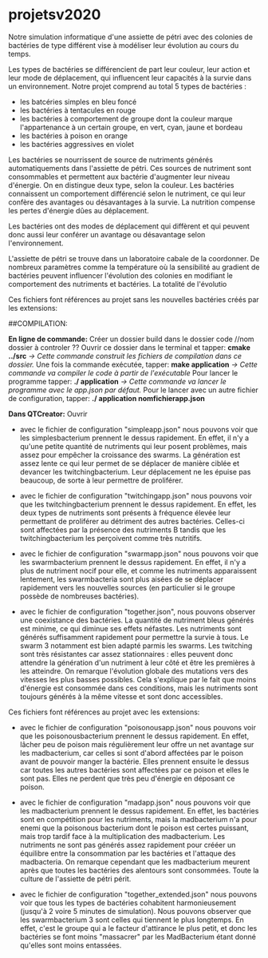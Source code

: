 # projetsv2020

Notre simulation informatique d'une assiette de pétri avec des colonies 
de bactéries de type différent vise à modéliser leur évolution au cours 
du temps.

Les types de bactéries se différencient de part leur couleur, leur 
action et leur mode de déplacement, qui influencent leur capacités à la 
survie dans un environnement. Notre projet comprend au total 5 types de 
bactéries :
 - les batcéries simples en bleu foncé
 - les bactéries à tentacules en rouge
 - les bactéries à comportement de groupe dont la couleur marque 
 l'appartenance à un certain groupe, en vert, cyan, jaune et bordeau
 - les bactéries à poison en orange
 - les bactéries aggressives en violet

Les bactéries se nourrissent de source de nutriments générés 
automatiquements dans l'assiette de pétri. Ces sources de nutriment sont 
consommables et permettent aux bactérie d'augmenter leur niveau 
d'énergie. On en distingue deux type, selon la couleur. Les bactéries 
connaissent un comportement différencié selon le nutriment, ce qui leur 
confère des avantages ou désavantages à la survie. La nutrition compense 
les pertes d'énergie dûes au déplacement.

Les bactéries ont des modes de déplacement qui diffèrent et qui peuvent 
donc aussi leur conférer un avantage ou désavantage selon 
l'environnement. 

L'assiette de pétri se trouve dans un laboratoire cabale de la 
coordonner. De nombreux paramètres comme la température où la 
sensibilité au gradient de bactéries peuvent influencer l'évolution des 
colonies en modifiant le comportement des nutriments et bactéries. La 
totalité de l'évolutio

 




Ces fichiers font références au projet sans les nouvelles bactéries
créés par les extensions:

##COMPILATION:

**En ligne de commande:**
Créer un dossier build dans le dossier code //nom dossier à controler ??
Ouvrir ce dossier dans le terminal et tapper: **cmake ../src**
*-> Cette commande construit les fichiers de compilation dans ce dossier.*
Une fois la commande exécutée, tapper: **make application**
*-> Cette commande va compiler le code à partir de l'exécutable*
Pour lancer le programme tapper: **./ application**
*-> Cette commande va lancer le programme avec le app.json par défaut.*
Pour le lancer avec un autre fichier de configuration, tapper: 
**./ application nomfichierapp.json** 

**Dans QTCreator:**
Ouvrir 


 - avec le fichier de configuration "simpleapp.json" nous pouvons voir 
que les simplesbacterium prennent le dessus rapidement. En effet, il n'y
a qu'une petite quantité de nutriments qui leur posent problèmes, mais 
assez pour empêcher la croissance des swarms. La génération est 
assez lente ce qui leur permet de se déplacer de manière ciblée et 
devancer les twitchingbacterium. Leur déplacement ne les épuise pas 
beaucoup, de sorte à leur permettre de proliférer.

 - avec le fichier de configuration "twitchingapp.json" nous pouvons 
voir que les twitchingbacterium prennent le dessus rapidement. En effet,
les deux types de nutriments sont présents à fréquence élevée leur 
permettant de proliférer au détriment des autres bactéries. Celles-ci 
sont affectées par la présence des nutriments B tandis que les 
twitchingbacterium les perçoivent comme très nutritifs.

 - avec le fichier de configuration "swarmapp.json" nous pouvons voir que 
les swarmbacterium prennent le dessus rapidement. En effet, il n'y a 
plus de nutriment nocif pour elle, et comme les nutriments apparaissent
lentement, les swarmbacteria sont plus aisées de se déplacer rapidement 
vers les nouvelles sources (en particulier si le groupe possède de 
nombreuses bactéries).

 - avec le fichier de configuration "together.json", nous pouvons 
observer une coexistance des bactéries. La quantité de nutriment bleus
générés est minime, ce qui diminue ses effets néfastes. Les nutriments 
sont générés suffisamment rapidement pour permettre la survie à tous. 
Le swarm 3 notamment est bien adapté parmis les swarms. Les twitching 
sont très résistantes car assez stationnaires : elles peuvent donc
attendre la génération d'un nutriment à leur côté et être les premières
à les atteindre. On remarque l'évolution globale des mutations vers des 
vitesses les plus basses possibles. Cela s'explique par le fait que 
moins d'énergie est consommée dans ces conditions, mais les nutriments 
sont toujours générés à la même vitesse et sont donc accessibles.

Ces fichiers font références au projet avec les extensions:

 - avec le fichier de configuration "poisonousapp.json" nous pouvons 
voir que les poisonousbacterium prennent le dessus rapidement. En effet,
lâcher peu de poison mais régulièrement leur offre un net avantage sur 
les madbacterium, car celles si sont d'abord affectées par le poison
avant de pouvoir manger la bactérie. Elles prennent ensuite le dessus 
car toutes les autres bactéries sont affectées par ce poison et elles
le sont pas. Elles ne perdent que très peu d'énergie en déposant ce 
poison.

 - avec le fichier de configuration "madapp.json" nous pouvons voir que 
les madbacterium prennent le dessus rapidement. En effet, les bactéries 
sont en compétition pour les nutriments, mais la madbacterium n'a pour 
enemi que la poisonous bacterium dont le poison est certes puissant, 
mais trop tardif face à la multiplication des madbacterium. Les 
nutriments ne sont pas générés assez rapidement pour crééer un équilibre 
entre la consommation par les bactéries et l'attaque des madbacteria. 
On remarque cependant que les madbacterium meurent après que toutes les 
bactéries des alentours sont consommées. Toute la culture de l'assiette 
de pétri périt.

 - avec le fichier de configuration "together_extended.json" nous 
pouvons voir que tous les types de bactéries cohabitent harmonieusement 
(jusqu'à 2 voire 5 minutes de simulation). Nous pouvons observer que les
swarmbacterium 3 sont celles qui tiennent le plus longtemps. En effet,
c'est le groupe qui a le facteur d'attirance le plus petit, et donc les
bactéries se font moins "massacrer" par les MadBacterium étant donné
qu'elles sont moins entassées.
